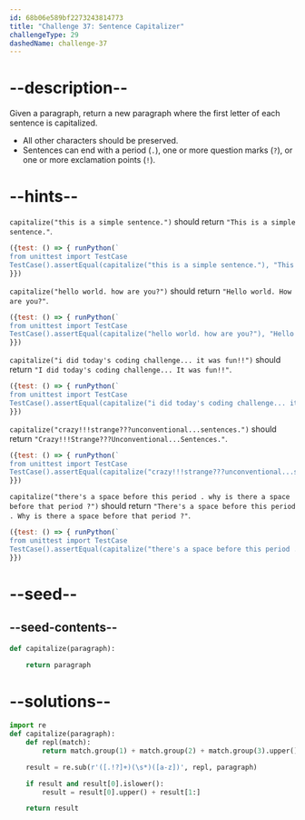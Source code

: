 ```yaml
---
id: 68b06e589bf2273243814773
title: "Challenge 37: Sentence Capitalizer"
challengeType: 29
dashedName: challenge-37
---
```


# --description--

Given a paragraph, return a new paragraph where the first letter of each sentence is capitalized.

- All other characters should be preserved.
- Sentences can end with a period (`.`), one or more question marks (`?`), or one or more exclamation points (`!`).

# --hints--

`capitalize("this is a simple sentence.")` should return `"This is a simple sentence."`.

```js
({test: () => { runPython(`
from unittest import TestCase
TestCase().assertEqual(capitalize("this is a simple sentence."), "This is a simple sentence.")`)
}})
```

`capitalize("hello world. how are you?")` should return `"Hello world. How are you?"`.

```js
({test: () => { runPython(`
from unittest import TestCase
TestCase().assertEqual(capitalize("hello world. how are you?"), "Hello world. How are you?")`)
}})
```

`capitalize("i did today's coding challenge... it was fun!!")` should return `"I did today's coding challenge... It was fun!!"`.

```js
({test: () => { runPython(`
from unittest import TestCase
TestCase().assertEqual(capitalize("i did today's coding challenge... it was fun!!"), "I did today's coding challenge... It was fun!!")`)
}})
```

`capitalize("crazy!!!strange???unconventional...sentences.")` should return `"Crazy!!!Strange???Unconventional...Sentences."`.

```js
({test: () => { runPython(`
from unittest import TestCase
TestCase().assertEqual(capitalize("crazy!!!strange???unconventional...sentences."), "Crazy!!!Strange???Unconventional...Sentences.")`)
}})
```

`capitalize("there's a space before this period . why is there a space before that period ?")` should return `"There's a space before this period . Why is there a space before that period ?"`.

```js
({test: () => { runPython(`
from unittest import TestCase
TestCase().assertEqual(capitalize("there's a space before this period . why is there a space before that period ?"), "There's a space before this period . Why is there a space before that period ?")`)
}})
```

# --seed--

## --seed-contents--

```py
def capitalize(paragraph):

    return paragraph
```

# --solutions--

```py
import re
def capitalize(paragraph):
    def repl(match):
        return match.group(1) + match.group(2) + match.group(3).upper()

    result = re.sub(r'([.!?]+)(\s*)([a-z])', repl, paragraph)

    if result and result[0].islower():
        result = result[0].upper() + result[1:]

    return result
```
